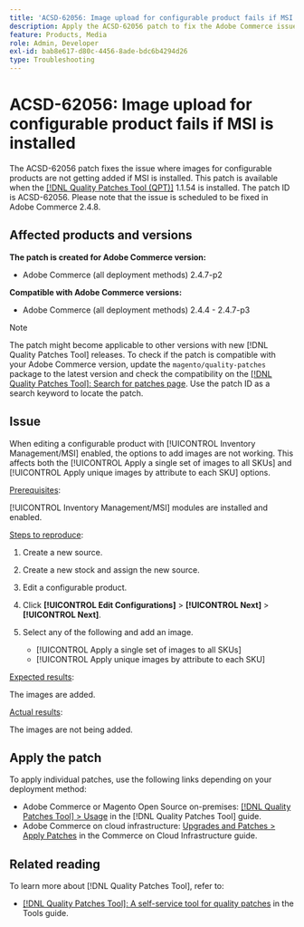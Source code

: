 ```yaml
---
title: 'ACSD-62056: Image upload for configurable product fails if MSI is installed'
description: Apply the ACSD-62056 patch to fix the Adobe Commerce issue where images for configurable products are not getting added if MSI is installed.
feature: Products, Media
role: Admin, Developer
exl-id: bab8e617-d80c-4456-8ade-bdc6b4294d26
type: Troubleshooting
---
```

# ACSD-62056: Image upload for configurable product fails if MSI is installed 

The ACSD-62056 patch fixes the issue where images for configurable products are not getting added if MSI is installed. This patch is available when the [[!DNL Quality Patches Tool (QPT)]](/help/tools/quality-patches-tool/quality-patches-tool-to-self-serve-quality-patches.md) 1.1.54 is installed. The patch ID is ACSD-62056. Please note that the issue is scheduled to be fixed in Adobe Commerce 2.4.8.

## Affected products and versions

**The patch is created for Adobe Commerce version:**

* Adobe Commerce (all deployment methods) 2.4.7-p2

**Compatible with Adobe Commerce versions:**

* Adobe Commerce (all deployment methods) 2.4.4 - 2.4.7-p3

>[!NOTE]
>
>The patch might become applicable to other versions with new [!DNL Quality Patches Tool] releases. To check if the patch is compatible with your Adobe Commerce version, update the `magento/quality-patches` package to the latest version and check the compatibility on the [[!DNL Quality Patches Tool]: Search for patches page](https://experienceleague.adobe.com/tools/commerce-quality-patches/index.html). Use the patch ID as a search keyword to locate the patch.

## Issue

When editing a configurable product with [!UICONTROL Inventory Management/MSI] enabled, the options to add images are not working. This affects both the [!UICONTROL Apply a single set of images to all SKUs] and [!UICONTROL Apply unique images by attribute to each SKU] options.

<u>Prerequisites</u>:

[!UICONTROL Inventory Management/MSI] modules are installed and enabled.

<u>Steps to reproduce</u>:

1. Create a new source.
1. Create a new stock and assign the new source.
1. Edit a configurable product.
1. Click **[!UICONTROL Edit Configurations]** > **[!UICONTROL Next]** > **[!UICONTROL Next]**.
1. Select any of the following and add an image.

    * [!UICONTROL Apply a single set of images to all SKUs]
    * [!UICONTROL Apply unique images by attribute to each SKU]

<u>Expected results</u>:

The images are added.

<u>Actual results</u>:

The images are not being added.

## Apply the patch

To apply individual patches, use the following links depending on your deployment method:

* Adobe Commerce or Magento Open Source on-premises: [[!DNL Quality Patches Tool] > Usage](/help/tools/quality-patches-tool/usage.md) in the [!DNL Quality Patches Tool] guide.
* Adobe Commerce on cloud infrastructure: [Upgrades and Patches > Apply Patches](https://experienceleague.adobe.com/docs/commerce-cloud-service/user-guide/develop/upgrade/apply-patches.html) in the Commerce on Cloud Infrastructure guide.

## Related reading

To learn more about [!DNL Quality Patches Tool], refer to:

* [[!DNL Quality Patches Tool]: A self-service tool for quality patches](/help/tools/quality-patches-tool/quality-patches-tool-to-self-serve-quality-patches.md) in the Tools guide.
